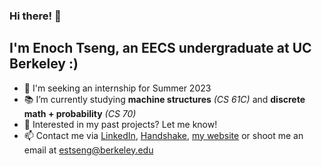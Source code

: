 ### Hi there! 👋

## I'm Enoch Tseng, an EECS undergraduate at UC Berkeley :)

- 🔎 I'm seeking an internship for Summer 2023 
- 📚 I’m currently studying **machine structures** *(CS 61C)* and **discrete math + probability** *(CS 70)*
- 🧐 Interested in my past projects? Let me know!
- 📫 Contact me via [LinkedIn](www.linkedin.com/in/enoch-tseng/), [Handshake](app.joinhandshake.com/stu/users/33148613), [my website](enoch-tseng.github.io) or shoot me an email at estseng@berkeley.edu

<!--
**enoch-tseng/enoch-tseng** is a ✨ _special_ ✨ repository because its `README.md` (this file) appears on your GitHub profile.

Here are some ideas to get you started:

- 🔭 I’m currently working on ...
- 🌱 I’m currently learning ...
- 👯 I’m looking to collaborate on ...
- 🤔 I’m looking for help with ...
- 💬 Ask me about ...
- 📫 How to reach me: ...
- 😄 Pronouns: ...
- ⚡ Fun fact: ...
-->
